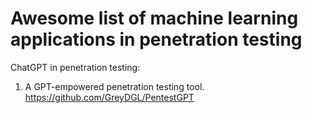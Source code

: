 # Awesome list of machine learning applications in penetration testing

ChatGPT in penetration testing:

1. A GPT-empowered penetration testing tool. https://github.com/GreyDGL/PentestGPT
